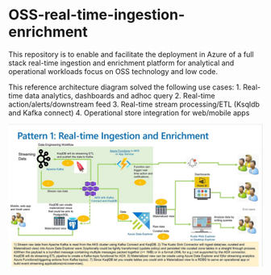 # OSS-real-time-ingestion-enrichment
This repository is to enable and facilitate the deployment in Azure of a full stack real-time ingestion and enrichment platform for analytical and operational workloads focus on OSS technology and low code. 

This reference architecture diagram solved the following use cases:
	1. Real-time data analytics, dashboards and adhoc query
	2. Real-time action/alerts/downstream feed 
	3. Real-time stream processing/ETL (Ksqldb and Kafka connect)
	4. Operational store integration for web/mobile apps
  
  ![Architecture](https://github.com/javierromancsa/images/blob/main/images01.JPG)
